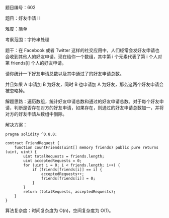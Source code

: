 题目编号：602

题目：好友申请 II

难度：简单

考察范围：字符串处理

题干：在 Facebook 或者 Twitter 这样的社交应用中，人们经常会发好友申请也会收到其他人的好友申请。现在给你一个数组，其中第 i 个元素代表了第 i 个人对第 friends[i] 个人的好友申请。

请你统计一下好友申请总数以及其中通过了的好友申请总数。

并且如果 A 申请加 B 为好友，同时 B 也申请加 A 为好友，那么这两个好友申请会被忽略掉。

解题思路：遍历数组，统计好友申请总数和通过的好友申请总数。对于每个好友申请，判断是否存在对方的好友申请，如果存在，则通过的好友申请总数加一，并将对方的好友申请从数组中删除。

解决方案：

```solidity
pragma solidity ^0.8.0;

contract FriendRequest {
    function countFriends(uint[] memory friends) public pure returns (uint, uint) {
        uint totalRequests = friends.length;
        uint acceptedRequests = 0;
        for (uint i = 0; i < friends.length; i++) {
            if (friends[friends[i]] == i) {
                acceptedRequests++;
                friends[friends[i]] = 0;
            }
        }
        return (totalRequests, acceptedRequests);
    }
}
```

算法复杂度：时间复杂度为 O(n)，空间复杂度为 O(1)。